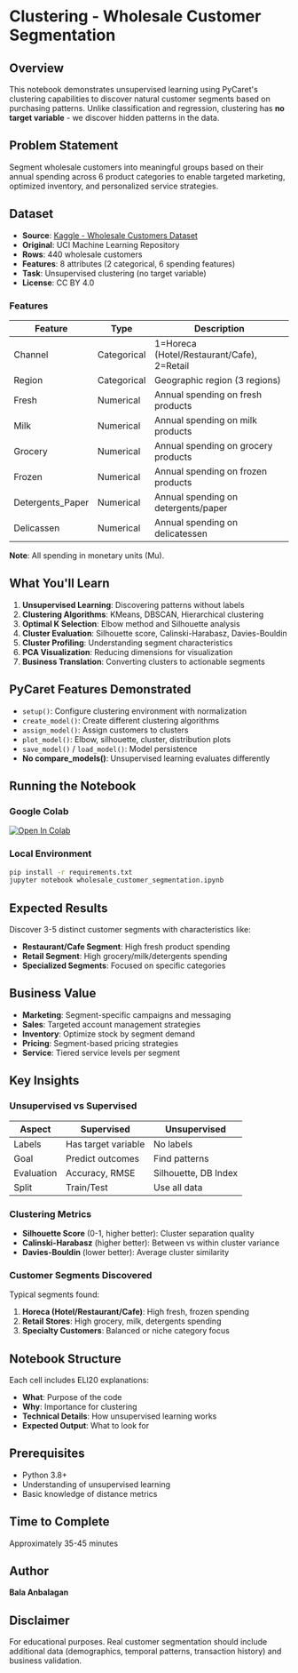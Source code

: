 # Clustering - Wholesale Customer Segmentation

## Overview

This notebook demonstrates unsupervised learning using PyCaret's clustering capabilities to discover natural customer segments based on purchasing patterns. Unlike classification and regression, clustering has **no target variable** - we discover hidden patterns in the data.

## Problem Statement

Segment wholesale customers into meaningful groups based on their annual spending across 6 product categories to enable targeted marketing, optimized inventory, and personalized service strategies.

## Dataset

- **Source**: [Kaggle - Wholesale Customers Dataset](https://www.kaggle.com/binovi/wholesale-customers-data-set)
- **Original**: UCI Machine Learning Repository
- **Rows**: 440 wholesale customers
- **Features**: 8 attributes (2 categorical, 6 spending features)
- **Task**: Unsupervised clustering (no target variable)
- **License**: CC BY 4.0

### Features

| Feature | Type | Description |
|---------|------|-------------|
| Channel | Categorical | 1=Horeca (Hotel/Restaurant/Cafe), 2=Retail |
| Region | Categorical | Geographic region (3 regions) |
| Fresh | Numerical | Annual spending on fresh products |
| Milk | Numerical | Annual spending on milk products |
| Grocery | Numerical | Annual spending on grocery products |
| Frozen | Numerical | Annual spending on frozen products |
| Detergents_Paper | Numerical | Annual spending on detergents/paper |
| Delicassen | Numerical | Annual spending on delicatessen |

**Note**: All spending in monetary units (Mu).

## What You'll Learn

1. **Unsupervised Learning**: Discovering patterns without labels
2. **Clustering Algorithms**: KMeans, DBSCAN, Hierarchical clustering
3. **Optimal K Selection**: Elbow method and Silhouette analysis
4. **Cluster Evaluation**: Silhouette score, Calinski-Harabasz, Davies-Bouldin
5. **Cluster Profiling**: Understanding segment characteristics
6. **PCA Visualization**: Reducing dimensions for visualization
7. **Business Translation**: Converting clusters to actionable segments

## PyCaret Features Demonstrated

- `setup()`: Configure clustering environment with normalization
- `create_model()`: Create different clustering algorithms
- `assign_model()`: Assign customers to clusters
- `plot_model()`: Elbow, silhouette, cluster, distribution plots
- `save_model()` / `load_model()`: Model persistence
- **No compare_models()**: Unsupervised learning evaluates differently

## Running the Notebook

### Google Colab

[![Open In Colab](https://colab.research.google.com/assets/colab-badge.svg)](https://colab.research.google.com/github/BalaAnbalagan/pycaret-automl-examples/blob/main/clustering/wholesale_customer_segmentation.ipynb)

### Local Environment

```bash
pip install -r requirements.txt
jupyter notebook wholesale_customer_segmentation.ipynb
```

## Expected Results

Discover 3-5 distinct customer segments with characteristics like:
- **Restaurant/Cafe Segment**: High fresh product spending
- **Retail Segment**: High grocery/milk/detergents spending
- **Specialized Segments**: Focused on specific categories

## Business Value

- **Marketing**: Segment-specific campaigns and messaging
- **Sales**: Targeted account management strategies
- **Inventory**: Optimize stock by segment demand
- **Pricing**: Segment-based pricing strategies
- **Service**: Tiered service levels per segment

## Key Insights

### Unsupervised vs Supervised

| Aspect | Supervised | Unsupervised |
|--------|-----------|--------------|
| Labels | Has target variable | No labels |
| Goal | Predict outcomes | Find patterns |
| Evaluation | Accuracy, RMSE | Silhouette, DB Index |
| Split | Train/Test | Use all data |

### Clustering Metrics

- **Silhouette Score** (0-1, higher better): Cluster separation quality
- **Calinski-Harabasz** (higher better): Between vs within cluster variance
- **Davies-Bouldin** (lower better): Average cluster similarity

### Customer Segments Discovered

Typical segments found:
1. **Horeca (Hotel/Restaurant/Cafe)**: High fresh, frozen spending
2. **Retail Stores**: High grocery, milk, detergents spending
3. **Specialty Customers**: Balanced or niche category focus

## Notebook Structure

Each cell includes ELI20 explanations:
- **What**: Purpose of the code
- **Why**: Importance for clustering
- **Technical Details**: How unsupervised learning works
- **Expected Output**: What to look for

## Prerequisites

- Python 3.8+
- Understanding of unsupervised learning
- Basic knowledge of distance metrics

## Time to Complete

Approximately 35-45 minutes

## Author

**Bala Anbalagan**

## Disclaimer

For educational purposes. Real customer segmentation should include additional data (demographics, temporal patterns, transaction history) and business validation.
